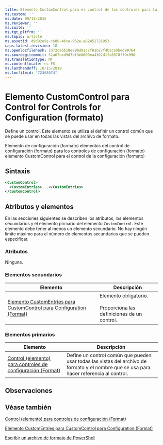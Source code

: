 ```yaml
---
title: Elemento CustomControl para el control de los controles para la configuración (Format) | Microsoft Docs
ms.custom: ''
ms.date: 09/13/2016
ms.reviewer: ''
ms.suite: ''
ms.tgt_pltfrm: ''
ms.topic: article
ms.assetid: d9d92a9e-c680-46ca-962e-e82452726953
caps.latest.revision: 10
ms.openlocfilehash: 1d72ce5b18e89bd81c7f81b27f4b8c60bed99764
ms.sourcegitcommit: 52a67bcd9d7bf3e8600ea4302d1fa8970ff9c998
ms.translationtype: MT
ms.contentlocale: es-ES
ms.lasthandoff: 10/15/2019
ms.locfileid: "72368974"
---
```

# <a name="customcontrol-element-for-control-for-controls-for-configuration-format"></a>Elemento CustomControl para Control for Controls for Configuration (formato)

Define un control. Este elemento se utiliza al definir un control común que se puede usar en todas las vistas del archivo de formato.

Elemento de configuración (formato) elementos del control de configuración (formato) para los controles de configuración (formato) elemento CustomControl para el control de la configuración (formato)

## <a name="syntax"></a>Sintaxis

```xml
<CustomControl>
  <CustomEntries>...</CustomEntries>
</CustomControl>
```

## <a name="attributes-and-elements"></a>Atributos y elementos

En las secciones siguientes se describen los atributos, los elementos secundarios y el elemento primario del elemento `CustomControl`. Este elemento debe tener al menos un elemento secundario. No hay ningún límite máximo para el número de elementos secundarios que se pueden especificar.

### <a name="attributes"></a>Atributos

Ninguna.

### <a name="child-elements"></a>Elementos secundarios

|Elemento|Descripción|
|-------------|-----------------|
|[Elemento CustomEntries para CustomControl para Configuration (Format)](./customentries-element-for-customcontrol-for-controls-for-configuration-format.md)|Elemento obligatorio.<br /><br /> Proporciona las definiciones de un control.|

### <a name="parent-elements"></a>Elementos primarios

|Elemento|Descripción|
|-------------|-----------------|
|[Control (elemento) para controles de configuración (Format)](./control-element-for-controls-for-configuration-format.md)|Define un control común que pueden usar todas las vistas del archivo de formato y el nombre que se usa para hacer referencia al control.|

## <a name="remarks"></a>Observaciones

## <a name="see-also"></a>Véase también

[Control (elemento) para controles de configuración (Format)](./control-element-for-controls-for-configuration-format.md)

[Elemento CustomEntries para CustomControl para Configuration (Format)](./customentries-element-for-customcontrol-for-controls-for-configuration-format.md)

[Escribir un archivo de formato de PowerShell](./writing-a-powershell-formatting-file.md)
